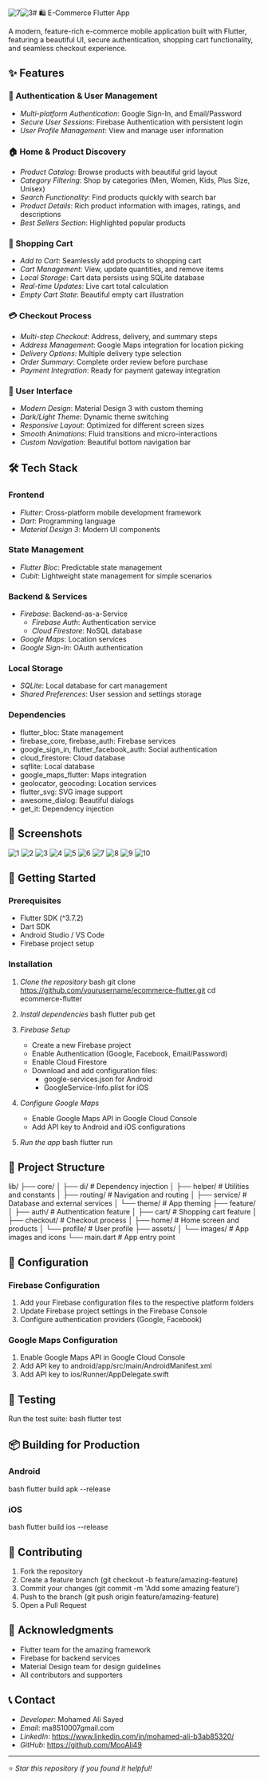 ![7](https://github.com/user-attachments/assets/102834fe-1245-429e-adae-1a54eff993aa)![3](https://github.com/user-attachments/assets/155dbff1-6c22-44ac-a367-9b58966e2715)# 🛍 E-Commerce Flutter App

A modern, feature-rich e-commerce mobile application built with Flutter, featuring a beautiful UI, secure authentication, shopping cart functionality, and seamless checkout experience.

## ✨ Features

### 🔐 Authentication & User Management
- *Multi-platform Authentication*: Google Sign-In, and Email/Password
- *Secure User Sessions*: Firebase Authentication with persistent login
- *User Profile Management*: View and manage user information

### 🏠 Home & Product Discovery
- *Product Catalog*: Browse products with beautiful grid layout
- *Category Filtering*: Shop by categories (Men, Women, Kids, Plus Size, Unisex)
- *Search Functionality*: Find products quickly with search bar
- *Product Details*: Rich product information with images, ratings, and descriptions
- *Best Sellers Section*: Highlighted popular products

### 🛒 Shopping Cart
- *Add to Cart*: Seamlessly add products to shopping cart
- *Cart Management*: View, update quantities, and remove items
- *Local Storage*: Cart data persists using SQLite database
- *Real-time Updates*: Live cart total calculation
- *Empty Cart State*: Beautiful empty cart illustration

### 💳 Checkout Process
- *Multi-step Checkout*: Address, delivery, and summary steps
- *Address Management*: Google Maps integration for location picking
- *Delivery Options*: Multiple delivery type selection
- *Order Summary*: Complete order review before purchase
- *Payment Integration*: Ready for payment gateway integration

### 🎨 User Interface
- *Modern Design*: Material Design 3 with custom theming
- *Dark/Light Theme*: Dynamic theme switching
- *Responsive Layout*: Optimized for different screen sizes
- *Smooth Animations*: Fluid transitions and micro-interactions
- *Custom Navigation*: Beautiful bottom navigation bar

## 🛠 Tech Stack

### Frontend
- *Flutter*: Cross-platform mobile development framework
- *Dart*: Programming language
- *Material Design 3*: Modern UI components

### State Management
- *Flutter Bloc*: Predictable state management
- *Cubit*: Lightweight state management for simple scenarios

### Backend & Services
- *Firebase*: Backend-as-a-Service
  - *Firebase Auth*: Authentication service
  - *Cloud Firestore*: NoSQL database
- *Google Maps*: Location services
- *Google Sign-In*: OAuth authentication

### Local Storage
- *SQLite*: Local database for cart management
- *Shared Preferences*: User session and settings storage

### Dependencies
- flutter_bloc: State management
- firebase_core, firebase_auth: Firebase services
- google_sign_in, flutter_facebook_auth: Social authentication
- cloud_firestore: Cloud database
- sqflite: Local database
- google_maps_flutter: Maps integration
- geolocator, geocoding: Location services
- flutter_svg: SVG image support
- awesome_dialog: Beautiful dialogs
- get_it: Dependency injection

## 📱 Screenshots
![1](https://github.com/user-attachments/assets/38a90eed-3bb2-483e-9638-23cccc9be03e)
![2](https://github.com/user-attachments/assets/2a2ea779-fcb5-4ad1-b7aa-163bb205633e)
![3](https://github.com/user-attachments/assets/91c4cc09-5aa2-4b30-89e1-77fa989736d9)
![4](https://github.com/user-attachments/assets/45ef1ebe-2aa3-4909-b108-619b72b96796)
![5](https://github.com/user-attachments/assets/18df462f-03eb-4bdc-b0da-ddbccf8c71ef)
![6](https://github.com/user-attachments/assets/b5b575f1-7325-490b-b6fe-723093088e86)
![7](https://github.com/user-attachments/assets/c423b6c1-93d3-4897-a090-3655d844b346)
![8](https://github.com/user-attachments/assets/f7984df5-5f28-4451-b2de-f461cf74e7e0)
![9](https://github.com/user-attachments/assets/c7e434f4-c257-4266-a87d-be3b116d5964)
![10](https://github.com/user-attachments/assets/6b6719da-fddd-446c-9ad1-c7565bcbbaee)

## 🚀 Getting Started

### Prerequisites
- Flutter SDK (^3.7.2)
- Dart SDK
- Android Studio / VS Code
- Firebase project setup

### Installation

1. *Clone the repository*
   bash
   git clone https://github.com/yourusername/ecommerce-flutter.git
   cd ecommerce-flutter
   

2. *Install dependencies*
   bash
   flutter pub get
   

3. *Firebase Setup*
   - Create a new Firebase project
   - Enable Authentication (Google, Facebook, Email/Password)
   - Enable Cloud Firestore
   - Download and add configuration files:
     - google-services.json for Android
     - GoogleService-Info.plist for iOS

4. *Configure Google Maps*
   - Enable Google Maps API in Google Cloud Console
   - Add API key to Android and iOS configurations

5. *Run the app*
   bash
   flutter run
   

## 📁 Project Structure


lib/
├── core/
│   ├── di/                 # Dependency injection
│   ├── helper/             # Utilities and constants
│   ├── routing/            # Navigation and routing
│   ├── service/            # Database and external services
│   └── theme/              # App theming
├── feature/
│   ├── auth/               # Authentication feature
│   ├── cart/               # Shopping cart feature
│   ├── checkout/           # Checkout process
│   ├── home/               # Home screen and products
│   └── profile/            # User profile
├── assets/
│   └── images/             # App images and icons
└── main.dart               # App entry point


## 🔧 Configuration

### Firebase Configuration
1. Add your Firebase configuration files to the respective platform folders
2. Update Firebase project settings in the Firebase Console
3. Configure authentication providers (Google, Facebook)

### Google Maps Configuration
1. Enable Google Maps API in Google Cloud Console
2. Add API key to android/app/src/main/AndroidManifest.xml
3. Add API key to ios/Runner/AppDelegate.swift

## 🧪 Testing

Run the test suite:
bash
flutter test


## 📦 Building for Production

### Android
bash
flutter build apk --release


### iOS
bash
flutter build ios --release


## 🤝 Contributing

1. Fork the repository
2. Create a feature branch (git checkout -b feature/amazing-feature)
3. Commit your changes (git commit -m 'Add some amazing feature')
4. Push to the branch (git push origin feature/amazing-feature)
5. Open a Pull Request


## 🙏 Acknowledgments

- Flutter team for the amazing framework
- Firebase for backend services
- Material Design team for design guidelines
- All contributors and supporters

## 📞 Contact

- *Developer*: Mohamed Ali Sayed
- *Email*: ma8510007gmail.com
- *LinkedIn*: https://www.linkedin.com/in/mohamed-ali-b3ab85320/
- *GitHub*: https://github.com/MooAli49

---

⭐ *Star this repository if you found it helpful!*
